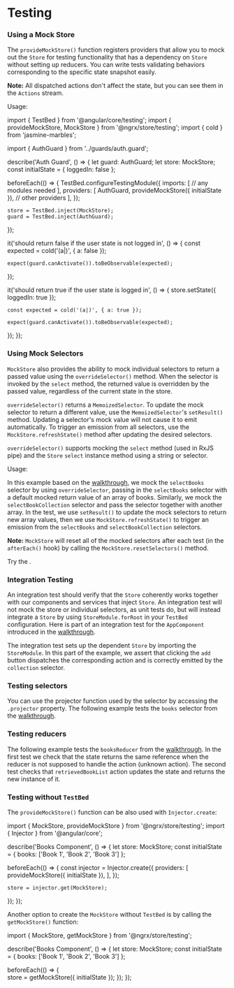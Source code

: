 # Testing

### Using a Mock Store

The `provideMockStore()` function registers providers that allow you to mock out the `Store` for testing functionality that has a dependency on `Store` without setting up reducers.
You can write tests validating behaviors corresponding to the specific state snapshot easily.

<div class="alert is-helpful">

**Note:** All dispatched actions don't affect the state, but you can see them in the `Actions` stream.

</div>

Usage:

<code-example header="auth.guard.spec.ts">
import { TestBed } from '@angular/core/testing';
import { provideMockStore, MockStore } from '@ngrx/store/testing';
import { cold } from 'jasmine-marbles';

import { AuthGuard } from '../guards/auth.guard';

describe('Auth Guard', () => {
  let guard: AuthGuard;
  let store: MockStore;
  const initialState = { loggedIn: false };

  beforeEach(() => {
    TestBed.configureTestingModule({
      imports: [
        // any modules needed
      ],
      providers: [
        AuthGuard,
        provideMockStore({ initialState }),
        // other providers
      ],
    });

    store = TestBed.inject(MockStore);
    guard = TestBed.inject(AuthGuard);
  });

  it('should return false if the user state is not logged in', () => {
    const expected = cold('(a|)', { a: false });

    expect(guard.canActivate()).toBeObservable(expected);
  });

  it('should return true if the user state is logged in', () => {
    store.setState({ loggedIn: true });

    const expected = cold('(a|)', { a: true });

    expect(guard.canActivate()).toBeObservable(expected);
  });
});
</code-example>

### Using Mock Selectors

`MockStore` also provides the ability to mock individual selectors to return a passed value using the `overrideSelector()` method. When the selector is invoked by the `select` method, the returned value is overridden by the passed value, regardless of the current state in the store.

`overrideSelector()` returns a `MemoizedSelector`. To update the mock selector to return a different value, use the `MemoizedSelector`'s `setResult()` method. Updating a selector's mock value will not cause it to emit automatically. To trigger an emission from all selectors, use the `MockStore.refreshState()` method after updating the desired selectors.

`overrideSelector()` supports mocking the `select` method (used in RxJS pipe) and the `Store` `select` instance method using a string or selector.

Usage:

<code-example header="src/app/state/books.selectors.ts" path="testing-store/src/app/state/books.selectors.ts"></code-example>

<code-example header="src/app/app.component.spec.ts (Using Mock Selectors) " path="store-walkthrough/src/app/tests/app.component.1.spec.ts" region="mockSelector"></code-example>

In this example based on the [walkthrough](guide/store/walkthrough), we mock the `selectBooks` selector by using `overrideSelector`, passing in the `selectBooks` selector with a default mocked return value of an array of books. Similarly, we mock the `selectBookCollection` selector and pass the selector together with another array. In the test, we use `setResult()` to update the mock selectors to return new array values, then we use `MockStore.refreshState()` to trigger an emission from the `selectBooks` and `selectBookCollection` selectors.

<div class="alert is-helpful">

**Note:** `MockStore` will reset all of the mocked selectors after each test (in the `afterEach()` hook) by calling the `MockStore.resetSelectors()` method.

</div>

Try the <live-example name="testing-store"></live-example>.

### Integration Testing

An integration test should verify that the `Store` coherently works together with our components and services that inject `Store`. An integration test will not mock the store or individual selectors, as unit tests do, but will instead integrate a `Store` by using `StoreModule.forRoot` in your `TestBed` configuration. Here is part of an integration test for the `AppComponent` introduced in the [walkthrough](guide/store/walkthrough).

<code-example header="src/app/tests/integration.spec.ts (Integrate Store)" path="store-walkthrough/src/app/tests/integration.spec.ts" region="integrate">
</code-example>

The integration test sets up the dependent `Store` by importing the `StoreModule`. In this part of the example, we assert that clicking the `add` button dispatches the corresponding action and is correctly emitted by the `collection` selector.

<code-example header="src/app/tests/integration.spec.ts (addButton Test)" path="store-walkthrough/src/app/tests/integration.spec.ts" region="addTest">
</code-example>

### Testing selectors

You can use the projector function used by the selector by accessing the `.projector` property. The following example tests the `books` selector from the [walkthrough](guide/store/walkthrough).

<code-example header="src/app/state/books.selectors.spec.ts" path="testing-store/src/app/state/books.selectors.spec.ts">
</code-example>

### Testing reducers

The following example tests the `booksReducer` from the [walkthrough](guide/store/walkthrough). In the first test we check that the state returns the same reference when the reducer is not supposed to handle the action (unknown action). The second test checks that `retrievedBookList` action updates the state and returns the new instance of it.

<code-example header="src/app/state/books.reducer.spec.ts" path="testing-store/src/app/state/books.reducer.spec.ts"></code-example>

### Testing without `TestBed`

The `provideMockStore()` function can be also used with `Injector.create`:

<code-example header="books.component.spec.ts">
import { MockStore, provideMockStore } from '@ngrx/store/testing';
import { Injector } from '@angular/core';

describe('Books Component', () => {
  let store: MockStore;
  const initialState = { books: ['Book 1', 'Book 2', 'Book 3'] };

  beforeEach(() => {
    const injector = Injector.create({
      providers: [
        provideMockStore({ initialState }),
      ],
    });
    
    store = injector.get(MockStore);
  });
});
</code-example>

Another option to create the `MockStore` without `TestBed` is by calling the `getMockStore()` function:

<code-example header="books.component.spec.ts">
import { MockStore, getMockStore } from '@ngrx/store/testing';

describe('Books Component', () => {
  let store: MockStore;
  const initialState = { books: ['Book 1', 'Book 2', 'Book 3'] };

  beforeEach(() => {    
    store = getMockStore({ initialState });
  });
});
</code-example>
